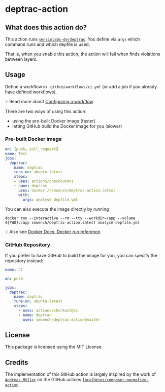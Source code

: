# deptrac-action

## What does this action do?

This action runs [`sensiolabs-de/deptrac`](https://github.com/sensiolabs-de/deptrac).
You define via `args` which command runs and which depfile is used.

That is, when you enable this action, the action will fail when finds violations between layers.

## Usage

Define a workflow in `.github/workflows/ci.yml` (or add a job if you already have defined workflows).

:bulb: Read more about [Configuring a workflow](https://help.github.com/en/articles/configuring-a-workflow).

There are two ways of using this action:

* using the pre-built Docker image (faster)
* letting GitHub build the Docker image for you (slower)

### Pre-built Docker image

```yaml
on: [push, pull_request]
name: Test
jobs:
  deptrac:
    name: deptrac
    runs-on: ubuntu-latest
    steps:
    - uses: actions/checkout@v1
    - name: deptrac
      uses: docker://smoench/deptrac-action:latest
      with:
        args: analyse depfile.yml
```

You can also execute the image directly by running

```shell script
docker run --interactive --rm --tty --workdir=/app --volume ${PWD}:/app smoench/deptrac-action:latest analyse depfile.yml
```

:bulb: Also see [Docker Docs: Docker run reference](https://docs.docker.com/engine/reference/run/).

### GitHub Repository

If you prefer to have GitHub to build the image for you, you can specify the repository instead:

```yaml
name: CI

on: push

jobs:
  deptrac:
    name: deptrac
    runs-on: ubuntu-latest
    steps:
      - uses: actions/checkout@v1
      - name: deptrac
        uses: smoench/deptrac-action@master
```

## License

This package is licensed using the MIT License.

## Credits

The implementation of this GitHub action is largely inspired by the work of [`Andreas Möller`](https://github.com/localheinz) on the GitHub actions [`localheinz/composer-normalize-action`](https://github.com/localheinz/composer-normalize-action).

